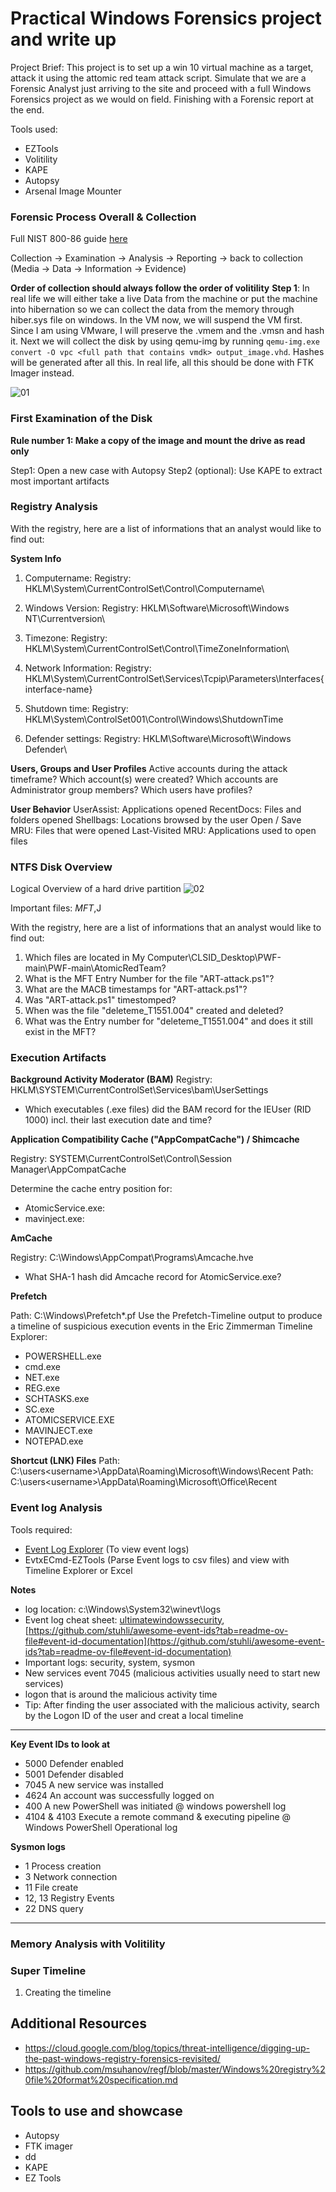 # Practical Windows Forensics project and write up

Project Brief: This project is to set up a win 10 virtual machine as a target, attack it using the attomic red team attack script. Simulate that we are a Forensic Analyst just arriving to the site 
and proceed with a full Windows Forensics project as we would on field. Finishing with a Forensic report at the end.

Tools used:
- EZTools
- Volitility
- KAPE
- Autopsy
- Arsenal Image Mounter


### Forensic Process Overall & Collection
Full NIST 800-86 guide [here](https://nvlpubs.nist.gov/nistpubs/legacy/sp/nistspecialpublication800-86.pdf)

Collection -> Examination -> Analysis -> Reporting -> back to collection (Media -> Data -> Information -> Evidence)

**Order of collection should always follow the order of volitility**
**Step 1**: In real life we will either take a live Data from the machine or put the machine into hibernation so we can collect the data from the memory through hiber.sys file on windows.
In the VM now, we will suspend the VM first. Since I am using VMware, I will preserve the .vmem and the .vmsn and hash it. Next we will collect the disk by using qemu-img by running `qemu-img.exe convert -O vpc <full path that contains vmdk> output_image.vhd`. Hashes will be generated after all this. In real life, all this should be done with FTK Imager instead. 

![01](images/pwf_01.png)

### First Examination of the Disk
**Rule number 1: Make a copy of the image and mount the drive as read only**

Step1: Open a new case with Autopsy
Step2 (optional): Use KAPE to extract most important artifacts

### Registry Analysis

With the registry, here are a list of informations that an analyst would like to find out:

**System Info**
1. Computername: 
Registry: HKLM\System\CurrentControlSet\Control\Computername\

2. Windows Version: 
Registry: HKLM\Software\Microsoft\Windows NT\Currentversion\

3. Timezone:
Registry: HKLM\System\CurrentControlSet\Control\TimeZoneInformation\

5. Network Information: 
Registry: HKLM\System\CurrentControlSet\Services\Tcpip\Parameters\Interfaces\{interface-name}

6. Shutdown time: 
Registry: HKLM\System\ControlSet001\Control\Windows\ShutdownTime

7. Defender settings:
Registry: HKLM\Software\Microsoft\Windows Defender\

**Users, Groups and User Profiles**
Active accounts during the attack timeframe?
Which account(s) were created?
Which accounts are Administrator group members?
Which users have profiles?

**User Behavior**
UserAssist: 		Applications opened
RecentDocs: 		Files and folders opened
Shellbags:		Locations browsed by the user
Open / Save MRU:	Files that were opened
Last-Visited MRU: 	Applications used to open files

### NTFS Disk Overview

Logical Overview of a hard drive partition
![02](images/PWF_02.png)

Important files: $MFT,$J

With the registry, here are a list of informations that an analyst would like to find out:

1. Which files are located in My Computer\CLSID_Desktop\PWF-main\PWF-main\AtomicRedTeam?
2. What is the MFT Entry Number for the file "ART-attack.ps1"?
3. What are the MACB timestamps for "ART-attack.ps1"?
4. Was "ART-attack.ps1" timestomped?
5. When was the file "deleteme_T1551.004" created and deleted?
6. What was the Entry number for "deleteme_T1551.004" and does it still exist in the MFT?


### Execution Artifacts

**Background Activity Moderator (BAM)**
Registry: HKLM\SYSTEM\CurrentControlSet\Services\bam\UserSettings
- Which executables (.exe files) did the BAM record for the IEUser (RID 1000) incl. their last execution date and time? 

**Application Compatibility Cache ("AppCompatCache") / Shimcache**

Registry: SYSTEM\CurrentControlSet\Control\Session Manager\AppCompatCache

Determine the cache entry position for: 
-	AtomicService.exe: 
-	mavinject.exe: 

**AmCache**

Registry: C:\Windows\AppCompat\Programs\Amcache.hve
- What SHA-1 hash did Amcache record for AtomicService.exe?

**Prefetch**

Path: C:\Windows\Prefetch\*.pf
Use the Prefetch-Timeline output to produce a timeline of suspicious execution events in the Eric Zimmerman Timeline Explorer:

- POWERSHELL.exe
- cmd.exe
- NET.exe
- REG.exe
- SCHTASKS.exe
- SC.exe
- ATOMICSERVICE.EXE
- MAVINJECT.exe
- NOTEPAD.exe

**Shortcut (LNK) Files**
Path: C:\users\<username>\AppData\Roaming\Microsoft\Windows\Recent
Path: C:\users\<username>\AppData\Roaming\Microsoft\Office\Recent


### Event log Analysis

Tools required: 
- [Event Log Explorer](https://eventlogxp.com/) (To view event logs)
- EvtxECmd-EZTools (Parse Event logs to csv files) and view with Timeline Explorer or Excel

**Notes**
- log location: c:\Windows\System32\winevt\logs
- Event log cheat sheet: [ultimatewindowssecurity](https://www.ultimatewindowssecurity.com/securitylog/encyclopedia/default.aspx?i=j), [https://github.com/stuhli/awesome-event-ids?tab=readme-ov-file#event-id-documentation](https://github.com/stuhli/awesome-event-ids?tab=readme-ov-file#event-id-documentation)
- Important logs: security, system, sysmon
- New services event 7045 (malicious activities usually need to start new services)
- logon that is around the malicious activity time
- Tip: After finding the user associated with the malicious activity, search by the Logon ID of the user and creat a local timeline

---
**Key Event IDs to look at**
- 5000 Defender enabled
- 5001 Defender disabled
- 7045 A new service was installed
- 4624 An account was successfully logged on
- 400 A new PowerShell was initiated @ windows powershell log
- 4104 & 4103 Execute a remote command & executing pipeline @ Windows PowerShell Operational log

**Sysmon logs**
- 1 Process creation
- 3 Network connection
- 11 File create
- 12, 13 Registry Events
- 22 DNS query

---


### Memory Analysis with Volitility


### Super Timeline 

1. Creating the timeline


## Additional Resources
- https://cloud.google.com/blog/topics/threat-intelligence/digging-up-the-past-windows-registry-forensics-revisited/
- https://github.com/msuhanov/regf/blob/master/Windows%20registry%20file%20format%20specification.md



## Tools to use and showcase
- Autopsy
- FTK imager
- dd
- KAPE
- EZ Tools
